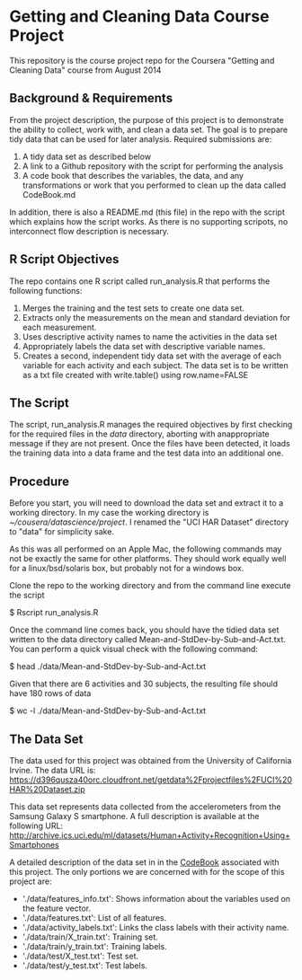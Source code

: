 # Getting and Cleaning Data Course Project

This repository is the course project repo for the Coursera "Getting and Cleaning Data" course from August 2014

## Background & Requirements

From the project description, the purpose of this project is to demonstrate the ability to collect, work with, and clean a data set. The goal is to prepare tidy data that can be used for later analysis. Required submissions are:

1. A tidy data set as described below
2. A link to a Github repository with the script for performing the analysis
3. A code book that describes the variables, the data, and any transformations or work that you performed to clean up the data called CodeBook.md

In addition, there is also a README.md (this file) in the repo with the script which explains how the script works. As there is no supporting scripots, no interconnect flow description is necessary.  


## R Script Objectives

The repo contains one R script called run_analysis.R that performs the following functions: 

1. Merges the training and the test sets to create one data set.
2. Extracts only the measurements on the mean and standard deviation for each measurement. 
3. Uses descriptive activity names to name the activities in the data set
4. Appropriately labels the data set with descriptive variable names. 
5. Creates a second, independent tidy data set with the average of each variable for each activity and each subject. The data set is to be written as a txt file created with write.table() using row.name=FALSE 


## The Script

The script, run_analysis.R manages the required objectives by first checking for the required files in the *data* directory, aborting with anappropriate message if they are not present. Once the files have been detected, it loads the training data into a data frame and the test data into an additional one.


## Procedure

Before you start, you will need to download the data set and extract it to a working directory. In my case the working directory is *~/cousera/datascience/project*. I renamed the "UCI HAR Dataset" directory to "data" for simplicity sake.

As this was all performed on an Apple Mac, the following commands may not be exactly the same for other platforms. They should work equally well for a linux/bsd/solaris box, but probably not for a windows box.

Clone the repo to the working directory and from the command line execute the script 

  $ Rscript run_analysis.R
  
Once the command line comes back, you should have the tidied data set written to the data directory called Mean-and-StdDev-by-Sub-and-Act.txt. You can perform a quick visual check with the following command:

  $ head ./data/Mean-and-StdDev-by-Sub-and-Act.txt
  
Given that there are 6 activities and 30 subjects, the resulting file should have 180 rows of data

  $ wc -l ./data/Mean-and-StdDev-by-Sub-and-Act.txt



## The Data Set

The data used for this project was obtained from the University of California Irvine. The data URL is:
https://d396qusza40orc.cloudfront.net/getdata%2Fprojectfiles%2FUCI%20HAR%20Dataset.zip

This data set represents data collected from the accelerometers from the Samsung Galaxy S smartphone. A full description is available at the following URL:
http://archive.ics.uci.edu/ml/datasets/Human+Activity+Recognition+Using+Smartphones 

A detailed description of the data set in in the [CodeBook](./CodeBook.md) associated with this project. The only portions we are concerned with for the scope of this project are:

* './data/features_info.txt': Shows information about the variables used on the feature vector.
* './data/features.txt': List of all features.
* './data/activity_labels.txt': Links the class labels with their activity name.
* './data/train/X_train.txt': Training set.
* './data/train/y_train.txt': Training labels.
* './data/test/X_test.txt': Test set.
* './data/test/y_test.txt': Test labels.
